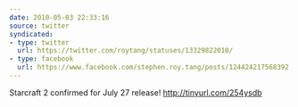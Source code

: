 ```yaml
---
date: 2010-05-03 22:33:16
source: twitter
syndicated:
- type: twitter
  url: https://twitter.com/roytang/statuses/13329822010/
- type: facebook
  url: https://www.facebook.com/stephen.roy.tang/posts/124424217568392
---
```


Starcraft 2 confirmed for July 27 release! http://tinyurl.com/254ysdb